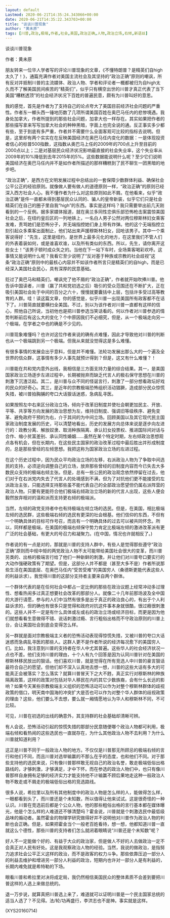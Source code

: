 ```yaml
---
layout: default
Lastmod: 2020-06-21T14:35:24.343066+00:00
date: 2020-06-21T14:35:22.343703+00:00
title: "谈谈川普现象"
author: "黄未原"
tags: [川普,政治,极端,作者,社会,美国,政治正确,人物,政治立场,右倾,新语丝]
---
```


谈谈川普现象

作者：黄未原

朋友转来一位华人学者写的评论川普现象的文章，《不懂特朗普？是精英们自high太久了！》，通篇充满作者对美国主流社会及其坚持的“政治正确”原则的嘲讽，所有反对并抵制川普的主流媒体、政治人物、学者和评论者一概都被归为自high太久而不了解美国民间疾苦的“精英们”，似乎只有横空出世的川普才真正代表了当下美国“糟糕透顶”的社会经济状况下百姓的普遍民意，颇有为川普叫好的意思。

我的感觉，首先是作者为了支持自己的论点夸大了美国目前经济社会问题的严重性。作者东一榔头西一锤地历数了几项所谓美国百姓在奥巴马任内的悲惨境遇。我身处加拿大，作者所提到的那些社会问题，加拿大也一样存在。其实如果把作者的那些描写拿来写写加拿大社会的种种黑暗，字面上也完全说的通。反正事实多少都有些，至于到底有多严重，作者并不需要什么全面客观可比较的指标去说明。但是，这里却有两个实实在在反映美国经济在奥巴马任内变化的数据：一是体现投资者信心的标普500指数，这指数从奥巴马上任的2009年的700点上升至目前的2000点以上；二是对基层民众经济状况影响最直接的社会失业率，这个失业率从2009年的10%降低到去年2015年的5%。这些数据能说明什么呢？至少它们说明美国经济在奥巴马任内并不是如作者所描述的那样糟糕到了民不聊生一团黑暗的地步吧。

“政治正确”，是西方在文明发展过程中总结出的一套保障少数群体利益、确保社会公平公正的经验原则。就像做人要有做人的道德原则一样，“政治正确”的原则已经深入西方社会人心。我不懂作者为什么对这些原则如此不屑。在他看来，似乎“政治正确”是件一直都未得到基层民众认同的、骗人的皇帝新装，似乎它们只是社会精英们在自己的圈子里自我“high”的东西。事实是这样吗？我只需要举出前几天刚看到的一个反例。据多家媒体报道，就在奥兰多同性恋俱乐部恐怖枪击案震惊美国社会之后，在纽约皇后区的一列地铁上，一名白人男子公然对两位穆斯林妇女乘客发难，责骂她们是恐怖分子，并无端指控她们身上带有炸弹。他的这个无端指控立刻引起众多乘客出面制止，他们站出来声援穆斯林妇女，回呛该男子。其中一个乘客说得好：“先生，这里是纽约，是世界上最多元化的地方，在这里我们不管人们的外表着装如何，或是谁喜欢谁，以及所有类似的东西。所以，先生，请你离开这些女士！”该男子顿时成众矢之的。当他在下一站下车时，全场乘客喝彩欢呼。这事情又能说明什么呢？我看它至少说明了“反对基于种族或宗教的社会歧视”这条“政治正确”原则中的最核心内容并不如该作者所言只是精英们的自high，而是已经深入美国社会民心，具有深厚的民意基础。

贬过了奥巴马和精英们，嘲讽完了他不屑的“政治正确”，作者就开始吹捧川普。他告诉中国读者，川普（赢了共和党初选之后）吸引的受众范围还在不断扩大，正在吸引美国社会处于中间的百分之六十，慢慢就要囊括中上层，包括许多受过高等教育的人群。哇！读这篇文章，你的感觉是，似乎川普一出现美国所有政客都不在话下了。川普简直就要横扫全美国。不过，别以为该作者对川普一直都有这样的信心，照他自己所说，当初他也是把川普参选当笑话看的。何以作者对川普参选的情势判断前后有这么大的变化？个中原因我们不必细究，但是，从一个极端走向另一个极端，在学者之中也的确是不少见的。

川普现象难懂吗？也许对这位作者来说的确有点难懂，因此才导致他对川普的判断也从一个极端跳到另一个极端。但我从来就没觉得这是多么难懂。

有很多事情的发展会出乎意料，但是并不难懂。法轮功发展出那么大的一个遍及全世界的信众群，这事情有多少人事先就预计得到？但是，这又有什么难懂？！

川普能在共和党内意外出线，我相信是三方面支持力量的综合结果。其一，是美国国家政治立场逐步左进过程中，长期被抛弃而缺乏代言人的极右保守思想在川普的刺激下沉渣泛起。其二，是川普与众不同的怪诞言行，刺激了一部分想看政坛好戏的民众的好奇心。其三，是近年的宗教极端恐怖组织活动猖獗，造成部分民众惊慌失措，被川普拍胸脯的夸口大话狠话迷惑，急病乱寻医。

如果按照左中右来区分政治立场，倾向于改革旧制度并使社会朝更加民主、开放、平等、共享等方向发展的政治思想为左，维持旧制度、强调旧等级秩序、避免变革、避免政府干预的为右，介于其间的为中间立场。回顾美国以及其它现代民主国家政治制度发展的历史，可以清楚地看出，历史的发展方向总体来说是逐步向左进行的：政教分离、解放奴隶、取消种族隔离、承认妇女投票权、推进国际间对话与合作、缩小贫富差别、承认同性婚姻……虽然在某个特定时期，左右倾政治思想观点各有机会，但在长期内，在这些民主国家的政治改革过程中最后胜出并形成制度的，总是那些曾经的左倾思想。我把这称为国家政治立场的左进过程。

在这个历史过程中，因为民众平均政治立场的左移，右派政治人物为了争取中间选民的支持，必须逆向调整自己的立场，放弃那些曾经的旧制度内容而今已失去大多数民众支持的极端右倾主张。但是，总有一些公民的政治观念依然停留在过去，他们对于在右派党内失去了代言人的处境感到不满，但为了对抗他们更不能接受的左派政治主张，只能选择支持那些虽不能代表自己的全部政治愿望但仍属右派阵营的政治人物。只要有更能符合他们极端右倾政治立场的新的代言人出现，这些人便会毅然放弃相对的温和派而支持更右倾的极端派。

当然，左倾的政党支持者中也有持极端左倾立场的选民。但是，在美国，相比极端左倾的选民群，这些极端右倾的选民有更深的社会根基。他们信仰的东西，不但有一个明确具体的目标可作号召，而且有一个明确具体的过去可以被共同怀念。所以，同样都是极端，在美国的极端右倾保守势力肯定比极端左倾的激进改革派有更广泛的社会基础，有更大的号召力和凝聚力。(在中国，情况也许就相反了。)

作者说的有一点是对的，那就是川普的支持人群中，有些人是觉得那些遵守“政治正确”原则而中规中矩的两党政治人物不太可能带给美国社会很大的变革，而川普另类的、出格的极端言行给了他们一种新鲜的刺激，并让他们对川普夸口要实行的大动作强硬政策有了期望。但是，这部分人并不都是（甚至大多不是）作者所说那些生活在美国底层、在奥巴马任内“受苦受难”的美国穷人（桑德斯更能代表这些人的利益诉求）。我觉得川普的这部分支持者主要来自两个群体。

一个群体代表的是在任何社会中都占一定比例的那些在政治议题上经常冲动多过理性、想看热闹多过真正想要社会改革的那部分人。就像二十几年前那场波及全中国的大游行请愿，参与的人们中当然有很多是出于真正的政治良心的，有出于个人利益诉求的，但的确也有很多只是觉得和政府对抗这件事本身就很酷，很过瘾很刺激的。这些人并不一定是有什么具体或左或右的政治立场或经济目标，而更是因为他们就想看看生意做得不错、说话刺激过瘾、言行粗俗出格而不守政治原则的川普上台，会让美国社会到底会变得怎么样。

另一群就是面对宗教极端主义者的恐怖活动表现得惊慌失措，又被川普的夸口大话迷惑而急病乱寻医的那些人。这群人更不是作者所说的经济每况愈下的美国穷人们。比如，我注意到川普的支持者在华人中尤其普遍。这些华人的社会经济状况一点也不差。他们支持川普的理由，十个人有九个回答是因为认同川普针对在美国的穆斯林移民放出的狠话。他们喜欢川普，就是觉得在所有竞选人中川普的豪言狠话最符合自己的愿望。但他们却不深入认真地去想一想，川普的这些大话有多大的可能真正会被落实？怎么落实？就算川普冒天下之大不韪，真正实行对穆斯林的种族隔离政策，这样的政策对包括对华人移民在内的其它少数族裔，会有什么长远的影响？如果今天某些宗教极端主义组织的恐怖活动可以作为对整个穆斯林群体的歧视政策的借口，明天南中国海的冲突扩大是否也可以作为对整个华人群体的歧视政策的理由？这些，他们要么不去想，要么就一厢情愿地认为华人和穆斯林不同，不可比较。

可见，川普在初选的出线的确意外，其支持群的社会基础却清晰可辨。

有人会说，恐怖活动引起的惊慌失措的那部分民意随便哪个政治人物都可利用，极端右倾和看热闹的这些选民也一直就存在，为什么其他政治人物不去利用？为什么川普就知道利用？

这正是川普不同于一般政治人物的地方。不仅仅是川普那无所顾忌的极端右倾的言行和他们不同，而且川普对选举输赢的不那么在乎的态度，也和他们不同。对于那些支持他的选民来说，只有像川普那样敢无视自己的政治名誉，敢走极端低俗出格路线的，才够刺激，才够满足，才中下怀。而在参选的政治人物们中，也只有像川普那样自身拥有足够的经济实力才能支持他不计输赢不顾后果地走这种一般政治人物不敢走或不屑走的极端低俗出格的竞选路线。

很多人说，希拉里以及所有其他制度中的政治人物是怎么样的人，能做得怎么样，一眼都看到头了，而川普还是个未知数，所以值得让他来试试。这是很奇怪的一种认识。川普在竞选前后都是个公众人物，他的那些粗俗出格的言行基本都在媒体曝光，他是个怎么样的人难道还不够清楚吗？霍金说，川普就是个刺激选民中最低级品味的煽动者。虽然霍金的物理学研究做得好并不说明他对川普作为政治人物的判断也会正确。但是，如果把霍金当个一般老百姓看待，想一想，他都知道川普一直就这么个德性，那些川普的支持者们怎么就闭着眼睛说“川普还是个未知数”呢？

好人不一定能做个好的、有益于大众的政治家，但是做人不好的人去做政治一定不会真正对人民有好处。这是我观察政治人物的经验。当然，我说的做政治，是指努力追求社会公平正义这样的政治，而不是政客的权力斗争。那些依靠压迫一部分人的利益去维护和增进另一部分人利益的政治，短期内也许对一部分人是有利益的，长期内难免就是希特勒的下场。

眼看川普和希拉里对决将成定局，我仍然相信美国民众的整体素质不会差到要把川普这样的人选上来做总统的。

退一万步说，就算真把川普选上来了，难道就可以证明川普是一个民主国家总统的适当人选了？不见得。法/轮/功再盛行，李洪志也不是神。事实就是这样。

(XYS20160714)

